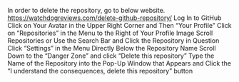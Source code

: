In order to delete the repository, go to below website.
https://watchdogreviews.com/delete-github-repository/
Log In to GitHub
Click on Your Avatar in the Upper Right Corner and Then “Your Profile”
Click on “Repositories” in the Menu to the Right of Your Profile Image
Scroll Repositories or Use the Search Bar and Click the Repository in Question
Click “Settings” in the Menu Directly Below the Repository Name
Scroll Down to the “Danger Zone” and click “Delete this repository”
Type the Name of the Repository into the Pop-Up Window that Appears and Click the “I understand the consequences, delete this repository” button
